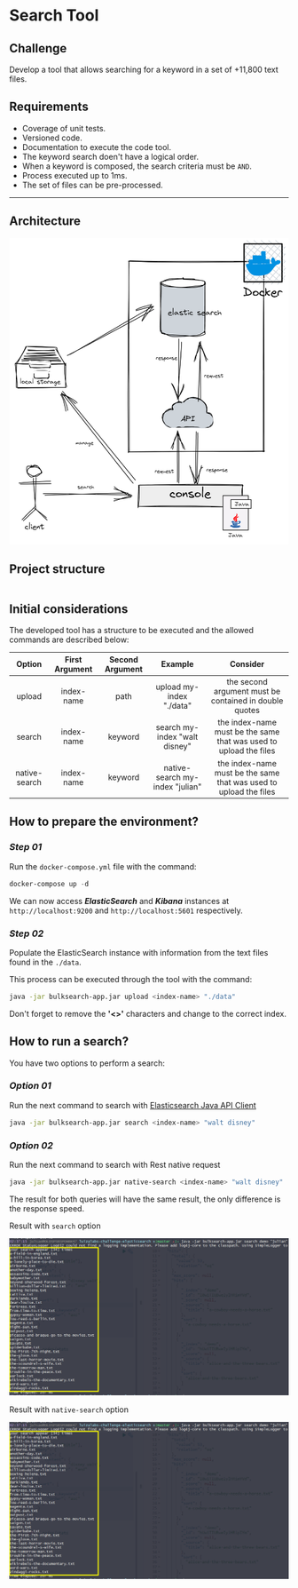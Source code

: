 # Search Tool

## Challenge

Develop a tool that allows searching for a keyword in a set of +11,800 text files.

## Requirements

- Coverage of unit tests.
- Versioned code.
- Documentation to execute the code tool.
- The keyword search doen't have a logical order.
- When a keyword is composed, the search criteria must be `AND`.
- Process executed up to 1ms.
- The set of files can be pre-processed.

---

## Architecture

![Architecture](./diagram/bulksearch-arch.png)

## Project structure

```bash
```

## Initial considerations

The developed tool has a structure to be executed and the allowed commands are described below:

| **Option** | **First Argument** | **Second Argument** | **Example** | **Consider** |
|:---:|:---:|:---:|:---:|:---:|
| upload | index-name | path | upload my-index "./data" | the second argument must be contained in double quotes |
| search | index-name | keyword | search my-index "walt disney" | the index-name must be the same that was used to upload the files |
| native-search | index-name | keyword | native-search my-index "julian" | the index-name must be the same that was used to upload the files |

## How to prepare the environment?

### ***Step 01***

Run the `docker-compose.yml` file with the command:

```powershell
docker-compose up -d
```

We can now access ***ElasticSearch*** and ***Kibana*** instances at `http://localhost:9200` and `http://localhost:5601` respectively.

### ***Step 02***

Populate the ElasticSearch instance with information from the text files found in the `./data`.

This process can be executed through the tool with the command:

```bash
java -jar bulksearch-app.jar upload <index-name> "./data"
```

Don't forget to remove the **'<>'** characters and change to the correct index.

## How to run a search?

You have two options to perform a search:

### ***Option 01***

Run the next command to search with [Elasticsearch Java API Client](https://www.elastic.co/guide/en/elasticsearch/client/java-api-client/current/index.html)

```bash
java -jar bulksearch-app.jar search <index-name> "walt disney"
```

### ***Option 02***

Run the next command to search with Rest native request

```bash
java -jar bulksearch-app.jar native-search <index-name> "walt disney"
```

The result for both queries will have the same result, the only difference is the response speed.

Result with `search` option

![Result Of Search](./diagram/result-search.png)

Result with `native-search` option

![Result Of Native-Search](./diagram/result-search.png)